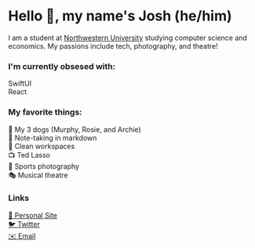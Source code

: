 # Hello 👋, my name's Josh (he/him)
I am a student at [Northwestern University](https://www.northwestern.edu) studying computer science and economics. My passions include tech, photography, and theatre!

### I'm currently obsesed with:
SwiftUI  
React  

### My favorite things:
🦮 My 3 dogs (Murphy, Rosie, and Archie)  
📝 Note-taking in markdown  
🧹 Clean workspaces  
📺 Ted Lasso  
📸 Sports photography  
🎭 Musical theatre  

### Links
[👤 Personal Site](https://hoffmanjoshua.dev)  
[🐦 Twitter](https://twitter.com/joshuadhoffman)  
[✉️ Email](mailto:hoffmanjoshua@u.northwestern.edu)  
